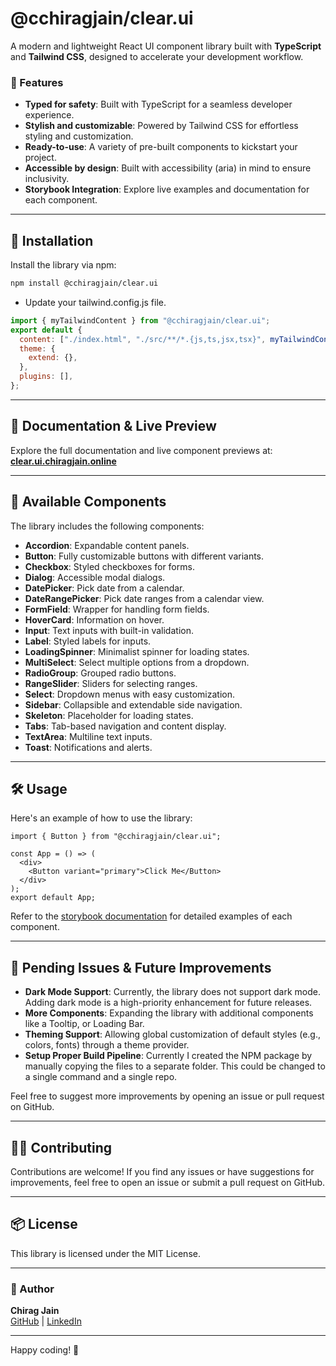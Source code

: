 # @cchiragjain/clear.ui

A modern and lightweight React UI component library built with **TypeScript** and **Tailwind CSS**, designed to accelerate your development workflow.

### 🌟 Features

- **Typed for safety**: Built with TypeScript for a seamless developer experience.
- **Stylish and customizable**: Powered by Tailwind CSS for effortless styling and customization.
- **Ready-to-use**: A variety of pre-built components to kickstart your project.
- **Accessible by design**: Built with accessibility (aria) in mind to ensure inclusivity.
- **Storybook Integration**: Explore live examples and documentation for each component.

---

## 🚀 Installation

Install the library via npm:

```bash
npm install @cchiragjain/clear.ui
```

- Update your tailwind.config.js file.

```javascript
import { myTailwindContent } from "@cchiragjain/clear.ui";
export default {
  content: ["./index.html", "./src/**/*.{js,ts,jsx,tsx}", myTailwindContent()],
  theme: {
    extend: {},
  },
  plugins: [],
};
```

---

## 📖 Documentation & Live Preview

Explore the full documentation and live component previews at: [**clear.ui.chiragjain.online**](https://clear.ui.chiragjain.online)

---

## 🧩 Available Components

The library includes the following components:

- **Accordion**: Expandable content panels.
- **Button**: Fully customizable buttons with different variants.
- **Checkbox**: Styled checkboxes for forms.
- **Dialog**: Accessible modal dialogs.
- **DatePicker**: Pick date from a calendar.
- **DateRangePicker**: Pick date ranges from a calendar view.
- **FormField**: Wrapper for handling form fields.
- **HoverCard**: Information on hover.
- **Input**: Text inputs with built-in validation.
- **Label**: Styled labels for inputs.
- **LoadingSpinner**: Minimalist spinner for loading states.
- **MultiSelect**: Select multiple options from a dropdown.
- **RadioGroup**: Grouped radio buttons.
- **RangeSlider**: Sliders for selecting ranges.
- **Select**: Dropdown menus with easy customization.
- **Sidebar**: Collapsible and extendable side navigation.
- **Skeleton**: Placeholder for loading states.
- **Tabs**: Tab-based navigation and content display.
- **TextArea**: Multiline text inputs.
- **Toast**: Notifications and alerts.

---

## 🛠️ Usage

Here's an example of how to use the library:

```tsx
import { Button } from "@cchiragjain/clear.ui";

const App = () => (
  <div>
    <Button variant="primary">Click Me</Button>
  </div>
);
export default App;
```

Refer to the [storybook documentation](https://clear.ui.chiragjain.online) for detailed examples of each component.

---

## 🔧 Pending Issues & Future Improvements

- **Dark Mode Support**: Currently, the library does not support dark mode. Adding dark mode is a high-priority enhancement for future releases.
- **More Components**: Expanding the library with additional components like a Tooltip, or Loading Bar.
- **Theming Support**: Allowing global customization of default styles (e.g., colors, fonts) through a theme provider.
- **Setup Proper Build Pipeline**: Currently I created the NPM package by manually copying the files to a separate folder. This could be changed to a single command and a single repo.

Feel free to suggest more improvements by opening an issue or pull request on GitHub.

---

## 🧑‍💻 Contributing

Contributions are welcome! If you find any issues or have suggestions for improvements, feel free to open an issue or submit a pull request on GitHub.

---

## 📦 License

This library is licensed under the MIT License.

---

### 👤 Author

**Chirag Jain**  
[GitHub](https://github.com/cchiragjain) | [LinkedIn](https://linkedin.com/in/cchiragjain)

---

Happy coding! 🎉
